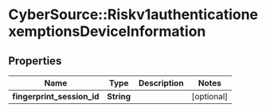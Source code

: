 # CyberSource::Riskv1authenticationexemptionsDeviceInformation

## Properties
Name | Type | Description | Notes
------------ | ------------- | ------------- | -------------
**fingerprint_session_id** | **String** |  | [optional] 


